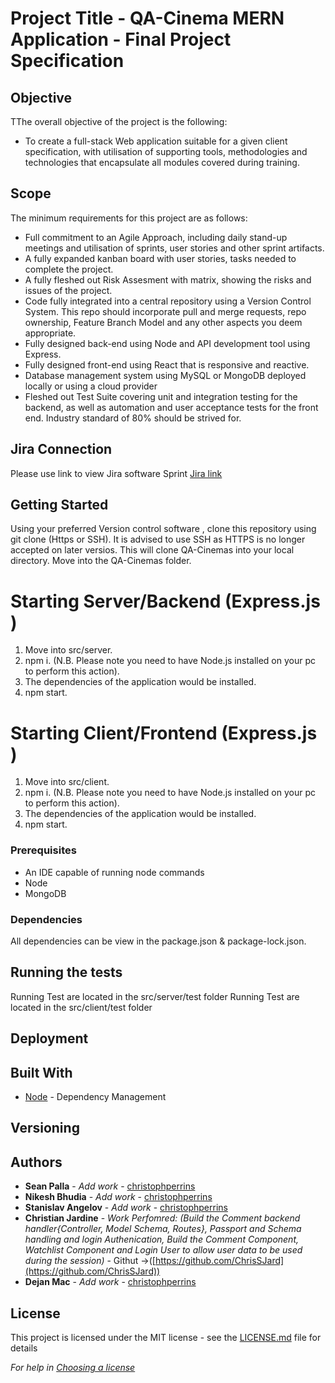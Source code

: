# Project Title -  QA-Cinema MERN Application - Final Project Specification

## Objective

TThe overall objective of the project is the following:

* To create a full-stack Web application suitable for a given client specification, with utilisation of supporting tools, methodologies and technologies that encapsulate all modules covered during training.

## Scope
The minimum requirements for this project are as follows:

* Full commitment to an Agile Approach, including daily stand-up meetings and utilisation of sprints, user stories and other sprint artifacts.
* A fully expanded kanban board with user stories, tasks needed to complete the project.
* A fully fleshed out Risk Assesment with matrix, showing the risks and issues of the project.
* Code fully integrated into a central repository using a Version Control System. This repo should incorporate pull and merge requests, repo ownership, Feature Branch Model and any other aspects you deem appropriate.
* Fully designed back-end using Node and API development tool using Express.
* Fully designed front-end using React that is responsive and reactive.
* Database management system using MySQL or MongoDB deployed locally or using a cloud provider
* Fleshed out Test Suite covering unit and integration testing for the backend, as well as automation and user acceptance tests for the front end. Industry standard of 80% should be strived for.

## Jira Connection

Please use link to view Jira software Sprint
[Jira link](https://seanpalla.atlassian.net/jira/software/projects/QC/boards/7/roadmap)

## Getting Started

Using your preferred Version control software , clone this repository using git clone (Https or SSH). It is advised to use SSH as HTTPS is no longer accepted on later versios.
This will clone QA-Cinemas into your local directory. Move into the QA-Cinemas folder.

# Starting Server/Backend (Express.js )
1. Move into src/server.
2. npm i. (N.B. Please note you need to have Node.js installed on your pc to perform this action).
3. The dependencies of the application would be installed.
4. npm start.

# Starting Client/Frontend (Express.js )
1. Move into src/client.
2. npm i. (N.B. Please note you need to have Node.js installed on your pc to perform this action).
3. The dependencies of the application would be installed.
4. npm start.

### Prerequisites

* An IDE capable of running node commands 
* Node
* MongoDB  

### Dependencies
All dependencies can be view in the package.json & package-lock.json.

 
## Running the tests

Running Test are located in the src/server/test folder
Running Test are located in the src/client/test folder

## Deployment

## Built With

* [Node](https://nodejs.org/en/) - Dependency Management

## Versioning

## Authors

* **Sean Palla** - *Add work* - [christophperrins](https://github.com/addyourGit)
* **Nikesh Bhudia** - *Add work* - [christophperrins](https://github.com/addyourGit)
* **Stanislav Angelov** - *Add work* - [christophperrins](https://github.com/addyourGit) 
* **Christian Jardine** - *Work Perfomred: (Build the Comment backend handler{Controller, Model Schema, Routes}, Passport and Schema handling and login Authenication, Build the Comment Component, Watchlist Component and Login User to allow user data to be used during the session)* - Githut ->([https://github.com/ChrisSJard](https://github.com/ChrisSJard)) 
* **Dejan Mac** - *Add work* - [christophperrins](https://github.com/addyourGit) 
## License

This project is licensed under the MIT license - see the [LICENSE.md](LICENSE.md) file for details 

*For help in [Choosing a license](https://choosealicense.com/)*

